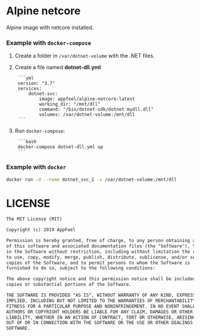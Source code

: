 # Alpine netcore

Alpine image with netcore installed.

### Example with `docker-compose`

1. Create a folder in `/var/dotnet-volume` with the .NET files.
2. Create a file named **dotnet-dll.yml**

        ```yml
        version: "3.7"
        services:
            dotnet-svc:
                image: appfeel/alpine-netcore:latest
                working_dir: "/mnt/dll"
                command: "/bin/dotnet-sdk/dotnet mydll.dll"
                volumes: /var/dotnet-volume:/mnt/dll
        ```
3. Run `docker-compose`:

        ```bash
        docker-compose dotnet-dll.yml up
        ```

### Example with `docker`

```bash
docker run -d --name dotnet_svc_1 -v /var/dotnet-volume:/mnt/dll
```

# LICENSE

```txt
The MIT License (MIT)

Copyright (c) 2019 AppFeel

Permission is hereby granted, free of charge, to any person obtaining a copy
of this software and associated documentation files (the "Software"), to deal
in the Software without restriction, including without limitation the rights
to use, copy, modify, merge, publish, distribute, sublicense, and/or sell
copies of the Software, and to permit persons to whom the Software is
furnished to do so, subject to the following conditions:

The above copyright notice and this permission notice shall be included in all
copies or substantial portions of the Software.

THE SOFTWARE IS PROVIDED "AS IS", WITHOUT WARRANTY OF ANY KIND, EXPRESS OR
IMPLIED, INCLUDING BUT NOT LIMITED TO THE WARRANTIES OF MERCHANTABILITY,
FITNESS FOR A PARTICULAR PURPOSE AND NONINFRINGEMENT. IN NO EVENT SHALL THE
AUTHORS OR COPYRIGHT HOLDERS BE LIABLE FOR ANY CLAIM, DAMAGES OR OTHER
LIABILITY, WHETHER IN AN ACTION OF CONTRACT, TORT OR OTHERWISE, ARISING FROM,
OUT OF OR IN CONNECTION WITH THE SOFTWARE OR THE USE OR OTHER DEALINGS IN THE
SOFTWARE.
```

